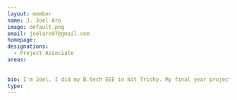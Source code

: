 ```yaml
---
layout: member
name: J. Joel Aro 
image: default.png
email: joelaro97@gmail.com
homepage: 
designations: 
  - Project Associate
areas:
  
   
bio: I'm Joel, I did my B.tech EEE in Nit Trichy. My final year project was smart cars using CNN. Currently working as graduate developer in RBS, Chennai. I'm interested in machine learning and areas invloving deep learning process. 
type: 
---
```

